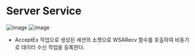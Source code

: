 # Server Service

![image](https://user-images.githubusercontent.com/68372094/156991917-98e7ea65-e5f1-41c4-a141-8fc46126b02d.png)
![image](https://user-images.githubusercontent.com/68372094/162748012-00bda5b3-e381-4392-86dd-868d6428b525.png)

* AcceptEx 작업으로 생성된 세션의 소켓으로 WSARecv 함수를 호출하여 비동기로 데이터 수신 작업을 등록한다.
